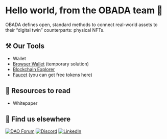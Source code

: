 # Hello world, from the OBADA team 👋

OBADA defines open, standard methods to connect real-world assets to their “digital twin” counterparts: physical NFTs.

## ⚒️ Our Tools
- Wallet
- [Browser Wallet](http://wallet.alpha.obada.io.s3-website-us-east-1.amazonaws.com/) (temporary solution)
- [Blockchain Explorer](http://explorer.alpha.obada.io/)
- [Faucet](https://faucet.obada.io) (you can get free tokens here)

## 📖 Resources to read

- Whitepaper

## 🙋 Find us elsewhere

[![DAO Forum](https://img.shields.io/badge/DAO_Forum-2ea44f?style=for-the-badge)](https://forum.obada.io)
[![Discord](https://img.shields.io/badge/Discord-5865F2?style=for-the-badge&logo=discord&logoColor=white)](https://discord.gg/NTbF84zQ)
[![LinkedIn](https://img.shields.io/badge/LinkedIn-0077B5?style=for-the-badge&logo=linkedin&logoColor=white)](https://www.linkedin.com/company/obada/)
